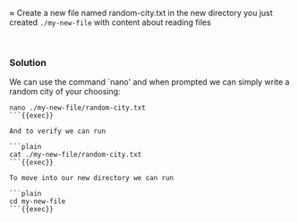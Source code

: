 ≈
Create a new file named random-city.txt in the new directory you just created `./my-new-file` with content about reading files

<br>

### Solution
We can use the command `nano' and when prompted we can simply write a random city of your choosing:

```plain
nano ./my-new-file/random-city.txt
```{{exec}}

And to verify we can run

```plain
cat ./my-new-file/random-city.txt
```{{exec}}

To move into our new directory we can run

```plain
cd my-new-file
```{{exec}}
